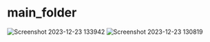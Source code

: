 # main_folder

 
![Screenshot 2023-12-23 133942](https://github.com/Pragyac9/python_practise_projects/assets/136442660/413f3729-cfdc-4952-9e9b-2c0830829cca)
![Screenshot 2023-12-23 130819](https://github.com/Pragyac9/python_practise_projects/assets/136442660/377a4222-9bdd-4609-a04a-1900871c7859)
